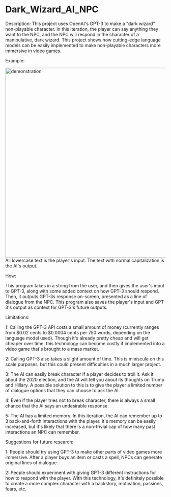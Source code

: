 # Dark_Wizard_AI_NPC

Description:
This project uses OpenAI's GPT-3 to make a "dark wizard" non-playable character. In this iteration, the player can say anything they want to the NPC, and the NPC will respond in the character of a manipulative, dark wizard. This project shows how cutting-edge language models can be easily implemented to make non-playable characters more immersive in video games.

Example:

<img width="594" alt="demonstration" src="https://user-images.githubusercontent.com/86581611/207442135-4423f571-ebb2-47c2-b852-590187eba7b4.png">
All lowercase text is the player's input. The text with normal capitalization is the AI's output. 



How:

This program takes in a string from the user, and then gives the user's input to GPT-3, along with some added context on how GPT-3 should respond. Then, it outputs GPT-3s response on-screen, presented as a line of dialogue from the NPC. This program also saves the player's input and GPT-3's output as context for GPT-3's future outputs. 


Limitations:

1: Calling the GPT-3 API costs a small amount of money (currently ranges from $0.02 cents to $0.0004 cents per 750 words, depending on the language model used). Though it's already pretty cheap and will get cheaper over time, this technology can become costly if implemented into a video game that's brought to a mass market.

2: Calling GPT-3 also takes a slight amount of time. This is miniscule on this scale purposes, but this could present difficulties in a much larger project.

3: The AI can easily break character if a player decides to troll it. Ask it about the 2020 election, and the AI will tell you about its thoughts on Trump and Hillary. A possible solution to this is to give the player a limited number of dialogue options that they can choose to ask the AI.

4: Even if the player tries not to break character, there is always a small chance that the AI says an undesirable response.

5: The AI has a limited memory. In this iteration, the AI can remember up to 3 back-and-forth interactions with the player. It's memory can be easily increased, but it's likely that there is a non-trivial cap of how many past interactions an NPC can remember.



Suggestions for future research:

1: People should try using GPT-3 to make other parts of video games more immersive. After a player buys an item or casts a spell, NPCs can generate original lines of dialogue.

2: People should experiment with giving GPT-3 different instructions for how to respond with the player. With this technology, it's definitely possible to create a more complex character with a backstory, motivation, passions, fears, etc. 
